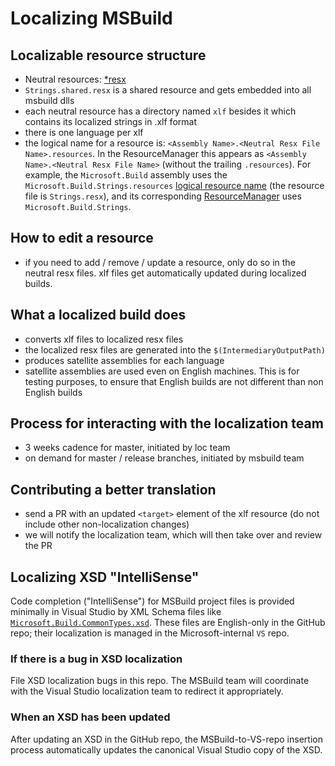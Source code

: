 # Localizing MSBuild

## Localizable resource structure

- Neutral resources: [*resx](https://github.com/search?utf8=%E2%9C%93&q=repo%3AMicrosoft%2Fmsbuild+extension%3Aresx&type=Code&ref=advsearch&l=&l=)
- `Strings.shared.resx` is a shared resource and gets embedded into all msbuild dlls
- each neutral resource has a directory named `xlf` besides it which contains its localized strings in .xlf format
- there is one language per xlf
- the logical name for a resource is: `<Assembly Name>.<Neutral Resx File Name>.resources`. In the ResourceManager this appears as `<Assembly Name>.<Neutral Resx File Name>` (without the trailing `.resources`). For example, the `Microsoft.Build` assembly uses the `Microsoft.Build.Strings.resources` [logical resource name](https://github.com/Microsoft/msbuild/blob/master/src/XMakeBuildEngine/Microsoft.Build.csproj#L659) (the resource file is `Strings.resx`), and its corresponding [ResourceManager](https://github.com/Microsoft/msbuild/blob/master/src/XMakeBuildEngine/Resources/AssemblyResources.cs#L116) uses `Microsoft.Build.Strings`.

## How to edit a resource

- if you need to add / remove / update a resource, only do so in the neutral resx files. xlf files get automatically updated during localized builds.

## What a localized build does

- converts xlf files to localized resx files
- the localized resx files are generated into the `$(IntermediaryOutputPath)`
- produces satellite assemblies for each language
- satellite assemblies are used even on English machines. This is for testing purposes, to ensure that English builds are not different than non English builds

## Process for interacting with the localization team

- 3 weeks cadence for master, initiated by loc team
- on demand for master / release branches, initiated by msbuild team

## Contributing a better translation

- send a PR with an updated `<target>` element of the xlf resource (do not include other non-localization changes)
- we will notify the localization team, which will then take over and review the PR

## Localizing XSD "IntelliSense"

Code completion ("IntelliSense") for MSBuild project files is provided minimally in Visual Studio by XML Schema files like [`Microsoft.Build.CommonTypes.xsd`](https://github.com/microsoft/msbuild/blob/ba9a1d64a7abf15a8505827c00413156a3eb7f62/src/MSBuild/MSBuild/Microsoft.Build.CommonTypes.xsd). These files are English-only in the GitHub repo; their localization is managed in the Microsoft-internal `VS` repo.

### If there is a bug in XSD localization

File XSD localization bugs in this repo. The MSBuild team will coordinate with the Visual Studio localization team to redirect it appropriately.

### When an XSD has been updated

After updating an XSD in the GitHub repo, the MSBuild-to-VS-repo insertion process automatically updates the canonical Visual Studio copy of the XSD.
